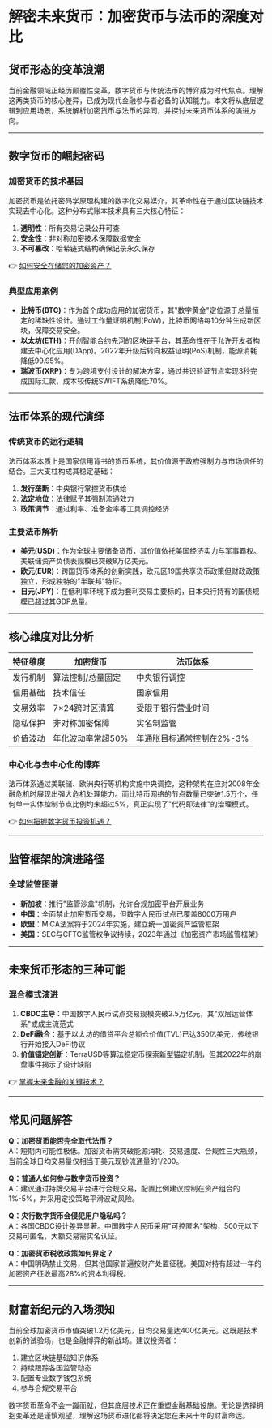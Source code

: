 # 解密未来货币：加密货币与法币的深度对比

## 货币形态的变革浪潮

当前金融领域正经历颠覆性变革，数字货币与传统法币的博弈成为时代焦点。理解这两类货币的核心差异，已成为现代金融参与者必备的认知能力。本文将从底层逻辑到应用场景，系统解析加密货币与法币的异同，并探讨未来货币体系的演进方向。

---

## 数字货币的崛起密码

### 加密货币的技术基因
加密货币是依托密码学原理构建的数字化交易媒介，其革命性在于通过区块链技术实现去中心化。这种分布式账本技术具有三大核心特征：

1. **透明性**：所有交易记录公开可查
2. **安全性**：非对称加密技术保障数据安全
3. **不可篡改**：哈希链式结构确保记录永久保存

👉 [如何安全存储您的加密资产？](https://bit.ly/okx_welcome)

### 典型应用案例
- **比特币(BTC)**：作为首个成功应用的加密货币，其"数字黄金"定位源于总量恒定的稀缺性设计。通过工作量证明机制(PoW)，比特币网络每10分钟生成新区块，保障交易安全。
- **以太坊(ETH)**：开创智能合约先河的区块链平台，其革命性在于允许开发者构建去中心化应用(DApp)。2022年升级后转向权益证明(PoS)机制，能源消耗降低99.95%。
- **瑞波币(XRP)**：专为跨境支付设计的解决方案，通过共识验证节点实现3秒完成国际汇款，成本较传统SWIFT系统降低70%。

---

## 法币体系的现代演绎

### 传统货币的运行逻辑
法币体系本质上是国家信用背书的货币系统，其价值源于政府强制力与市场信任的结合。三大支柱构成其稳定基础：

1. **发行垄断**：中央银行掌控货币供给
2. **法定地位**：法律赋予其强制流通效力
3. **政策调节**：通过利率、准备金率等工具调控经济

### 主要法币解析
- **美元(USD)**：作为全球主要储备货币，其价值依托美国经济实力与军事霸权。美联储资产负债表规模已突破8万亿美元。
- **欧元(EUR)**：跨国货币体系的创新实践，欧元区19国共享货币政策但财政政策独立，形成独特的"半联邦"特征。
- **日元(JPY)**：在低利率环境下成为套利交易主要标的，日本央行持有的国债规模已超过其GDP总量。

---

## 核心维度对比分析

| 特征维度       | 加密货币                  | 法币体系                  |
|----------------|---------------------------|---------------------------|
| 发行机制       | 算法控制/总量固定         | 中央银行调控              |
| 信用基础       | 技术信任                  | 国家信用                  |
| 交易效率       | 7×24跨时区清算            | 受限于银行营业时间        |
| 隐私保护       | 非对称加密保障            | 实名制监管                |
| 价值波动       | 年化波动率常超50%         | 年通胀目标通常控制在2%-3% |

### 中心化与去中心化的博弈
法币体系通过美联储、欧洲央行等机构实施中央调控，这种架构在应对2008年金融危机时展现出强大危机处理能力。而比特币网络的节点数量已突破1.5万个，任何单一实体控制节点比例均未超过5%，真正实现了"代码即法律"的治理模式。

👉 [如何把握数字货币投资机遇？](https://bit.ly/okx_welcome)

---

## 监管框架的演进路径

### 全球监管图谱
- **新加坡**：推行"监管沙盒"机制，允许合规加密平台开展业务
- **中国**：全面禁止加密货币交易，但数字人民币试点已覆盖8000万用户
- **欧盟**：MiCA法案将于2024年实施，建立统一加密资产监管框架
- **美国**：SEC与CFTC监管权争议持续，2023年通过《加密资产市场监管框架》

---

## 未来货币形态的三种可能

### 混合模式演进
1. **CBDC主导**：中国数字人民币试点交易规模突破2.5万亿元，其"双层运营体系"或成主流范式
2. **DeFi融合**：基于以太坊的借贷平台总锁仓价值(TVL)已达350亿美元，传统银行开始接入DeFi协议
3. **价值锚定创新**：TerraUSD等算法稳定币探索新型锚定机制，但其2022年的崩盘事件揭示了设计缺陷

👉 [掌握未来金融的关键技术？](https://bit.ly/okx_welcome)

---

## 常见问题解答

**Q：加密货币能否完全取代法币？**  
A：短期内可能性极低。加密货币需突破能源消耗、交易速度、合规性三大瓶颈，当前全球日均交易量仅相当于美元现钞流通量的1/200。

**Q：普通人如何参与数字货币投资？**  
A：建议通过持牌交易平台进行合规交易，配置比例建议控制在资产组合的1%-5%，并采用定投策略平滑波动风险。

**Q：央行数字货币会侵犯用户隐私吗？**  
A：各国CBDC设计差异显著。中国数字人民币采用"可控匿名"架构，500元以下交易可匿名，大额交易需实名认证。

**Q：加密货币税收政策如何界定？**  
A：中国明确禁止交易，但其他国家普遍按财产处置征税。美国对持有超过一年的加密资产征收最高28%的资本利得税。

---

## 财富新纪元的入场须知

当前全球加密货币市值突破1.2万亿美元，日均交易量达400亿美元。这既是技术创新的试验场，也是金融博弈的新战场。建议投资者：

1. 建立区块链基础知识体系
2. 持续跟踪各国监管动态
3. 配置专业数字钱包系统
4. 参与合规交易平台

数字货币革命不会一蹴而就，但其底层技术正在重塑金融基础设施。无论是选择拥抱变革还是谨慎观望，理解这场货币进化都将决定您在未来十年的财富命运。